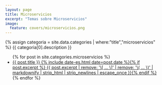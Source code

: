 ```yaml
---
layout: page
title: Microservicios
excerpt: "Temas sobre Microservicios"
image:
  feature: covers/microservicios.png
---
```


{% assign categoria = site.data.categories | where:"title","microservicios" %}
{{ categoria[0].description }}

<ul class="post-list">
{% for post in site.categories.microservicios %}
  <li><article><a href="{{ site.url }}{{ post.url }}">{{ post.title }} <span class="entry-date"><time datetime="{{ post.date | date_to_xmlschema }}">{% include date-es.html date=post.date %}</time></span>{% if post.excerpt %} <span class="excerpt">{{ post.excerpt | remove: '\[ ... \]' | remove: '\( ... \)' | markdownify | strip_html | strip_newlines | escape_once }}</span>{% endif %}</a></article></li>
{% endfor %}
</ul>
